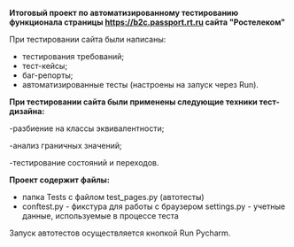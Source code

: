 **Итоговый проект по автоматизированному тестированию функционала страницы https://b2c.passport.rt.ru сайта "Ростелеком"** 

При тестировании сайта были написаны:
- тестирования требований;
- тест-кейсы;
- баг-репорты;
- автоматизированные тесты (настроены на запуск через Run).

**При тестировании сайта были применены следующие техники тест-дизайна:** 

-разбиение на классы эквивалентности; 

-анализ граничных значений;
 
-тестирование состояний и переходов.

**Проект содержит файлы:**
- папка Tests с файлом test_pages.py (автотесты)
- conftest.py - фикстура для работы с браузером
settings.py - учетные данные, используемые в процессе теста

Запуск автотестов осуществляется кнопкой Run Pycharm.
